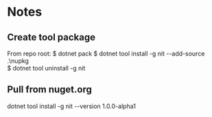 # Notes

## Create tool package

From repo root:
$ dotnet pack
$ dotnet tool install -g nit --add-source .\nupkg\
$ dotnet tool uninstall -g nit

## Pull from nuget.org

dotnet tool install -g nit --version 1.0.0-alpha1